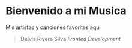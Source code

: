 # Bienvenido a mi Musica
Mis artistas y canciones favoritas aqui
> Deivis Rivera Silva
_Fronted Development_